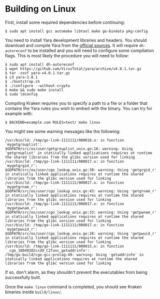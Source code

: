 # Building on Linux

First, install some required dependencies before continuing:

    $ sudo apt install gcc automake libtool make go-bindata pkg-config

You need to install Yara development libraries and headers. You should download and compile Yara from the [official sources](https://github.com/VirusTotal/yara). It will require `dh-autoreconf` to be installed and you will need to configure some compilation flags. This is most likely the procedure you will need to follow:

    $ sudo apt install dh-autoreconf
    $ wget https://github.com/VirusTotal/yara/archive/v4.0.1.tar.gz
    $ tar -zxvf yara-v4.0.1.tar.gz
    $ cd yara-3.8.1
    $ ./bootstrap.sh
    $ ./configure --without-crypto
    $ make && sudo make install
    $ sudo ldconfig

Compiling Kraken requires you to specify a path to a file or a folder that contains the Yara rules you wish to embed with the binary. You can try for example with:

    $ BACKEND=example.com RULES=test/ make linux

You might see some warning messages like the following:

	/usr/bin/ld: /tmp/go-link-1111111/000018.o: in function `mygetgrouplist':
	$GOPATH/src/os/user/getgrouplist_unix.go:16: warning: Using 'getgrouplist' in statically linked applications requires at runtime the shared libraries from the glibc version used for linking
	/usr/bin/ld: /tmp/go-link-1111111/000017.o: in function `mygetgrgid_r':
	$GOPATH/src/os/user/cgo_lookup_unix.go:38: warning: Using 'getgrgid_r' in statically linked applications requires at runtime the shared libraries from the glibc version used for linking
	/usr/bin/ld: /tmp/go-link-1111111/000017.o: in function `mygetgrnam_r':
	$GOPATH/src/os/user/cgo_lookup_unix.go:43: warning: Using 'getgrnam_r' in statically linked applications requires at runtime the shared libraries from the glibc version used for linking
	/usr/bin/ld: /tmp/go-link-1111111/000017.o: in function `mygetpwnam_r':
	$GOPATH/src/os/user/cgo_lookup_unix.go:33: warning: Using 'getpwnam_r' in statically linked applications requires at runtime the shared libraries from the glibc version used for linking
	/usr/bin/ld: /tmp/go-link-1111111/000017.o: in function `mygetpwuid_r':
	$GOPATH/src/os/user/cgo_lookup_unix.go:28: warning: Using 'getpwuid_r' in statically linked applications requires at runtime the shared libraries from the glibc version used for linking
	/usr/bin/ld: /tmp/go-link-1111111/000015.o: in function `_cgo_18049202ccd9_C2func_getaddrinfo':
	/tmp/go-build/cgo-gcc-prolog:49: warning: Using 'getaddrinfo' in statically linked applications requires at runtime the shared libraries from the glibc version used for linking

If so, don't alarm, as they shouldn't prevent the executables from being successfully built.

Once the `make linux` command is completed, you should see Kraken binaries inside `build/linux/`.
